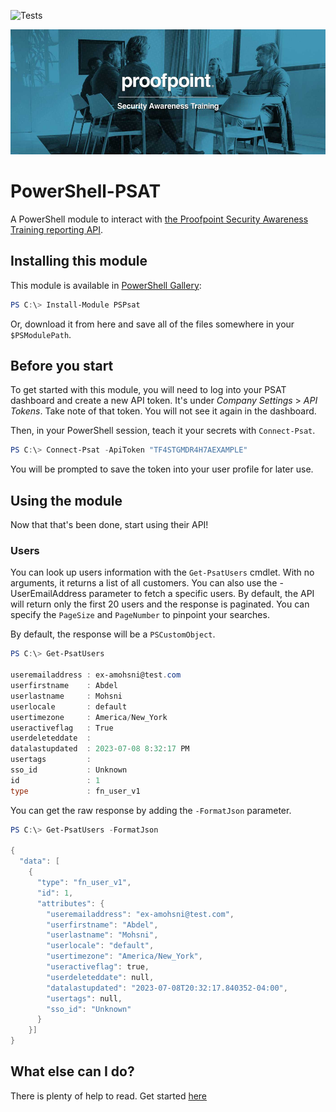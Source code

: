 ![Tests](https://github.com/regg00/PowerShell-PSAT/actions/workflows/ci-cd.yml/badge.svg)<br>

<img src="./docs/psat.jpg" height="200">

# PowerShell-PSAT

A PowerShell module to interact with [the Proofpoint Security Awareness Training reporting API](https://proofpoint.securityeducation.com/api/reporting/documentation/#api-Introduction).

## Installing this module

This module is available in [PowerShell Gallery](https://www.powershellgallery.com/packages/NinjaRmmApi):

```powershell
PS C:\> Install-Module PSPsat
```

Or, download it from here and save all of the files somewhere in your `$PSModulePath`.

## Before you start

To get started with this module, you will need to log into your PSAT dashboard and create a new API token. It's under _Company Settings_ > _API Tokens_.
Take note of that token. You will not see it again in the dashboard.

Then, in your PowerShell session, teach it your secrets with `Connect-Psat`.

```powershell
PS C:\> Connect-Psat -ApiToken "TF4STGMDR4H7AEXAMPLE"
```

You will be prompted to save the token into your user profile for later use.

## Using the module

Now that that's been done, start using their API!

### Users

You can look up users information with the `Get-PsatUsers` cmdlet. With no arguments, it returns a list of all customers. You can also use the -UserEmailAddress parameter to fetch a specific users. By default, the API will return only the first 20 users and the response is paginated. You can specify the `PageSize` and `PageNumber` to pinpoint your searches.

By default, the response will be a `PSCustomObject`.

```powershell
PS C:\> Get-PsatUsers

useremailaddress : ex-amohsni@test.com
userfirstname    : Abdel
userlastname     : Mohsni
userlocale       : default
usertimezone     : America/New_York
useractiveflag   : True
userdeleteddate  :
datalastupdated  : 2023-07-08 8:32:17 PM
usertags         :
sso_id           : Unknown
id               : 1
type             : fn_user_v1
```

You can get the raw response by adding the `-FormatJson` parameter.

```powershell
PS C:\> Get-PsatUsers -FormatJson

{
  "data": [
    {
      "type": "fn_user_v1",
      "id": 1,
      "attributes": {
        "useremailaddress": "ex-amohsni@test.com",
        "userfirstname": "Abdel",
        "userlastname": "Mohsni",
        "userlocale": "default",
        "usertimezone": "America/New_York",
        "useractiveflag": true,
        "userdeleteddate": null,
        "datalastupdated": "2023-07-08T20:32:17.840352-04:00",
        "usertags": null,
        "sso_id": "Unknown"
      }
    }]
}
```

## What else can I do?

There is plenty of help to read. Get started [here](./docs/)
